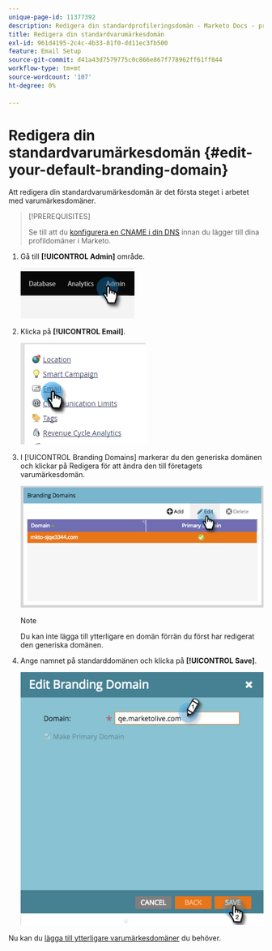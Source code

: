 ```yaml
---
unique-page-id: 11377392
description: Redigera din standardprofileringsdomän - Marketo Docs - produktdokumentation
title: Redigera din standardvarumärkesdomän
exl-id: 961d4195-2c4c-4b33-81f0-dd11ec3fb500
feature: Email Setup
source-git-commit: d41a43d7579775c0c866e867f778962ff61ff044
workflow-type: tm+mt
source-wordcount: '107'
ht-degree: 0%

---
```


# Redigera din standardvarumärkesdomän {#edit-your-default-branding-domain}

Att redigera din standardvarumärkesdomän är det första steget i arbetet med varumärkesdomäner.

>[!PREREQUISITES]
>
>Se till att du [konfigurera en CNAME i din DNS](/help/marketo/getting-started/initial-setup/configure-protocols-for-marketo.md) innan du lägger till dina profildomäner i Marketo.

1. Gå till **[!UICONTROL Admin]** område.

   ![](assets/edit-your-default-branding-domain-1.png)

1. Klicka på **[!UICONTROL Email]**.

   ![](assets/edit-your-default-branding-domain-2.png)

1. I [!UICONTROL Branding Domains] markerar du den generiska domänen och klickar på Redigera för att ändra den till företagets varumärkesdomän.

   ![](assets/edit-your-default-branding-domain-3.png)

   >[!NOTE]
   >
   >Du kan inte lägga till ytterligare en domän förrän du först har redigerat den generiska domänen.

1. Ange namnet på standarddomänen och klicka på **[!UICONTROL Save]**.

   ![](assets/edit-your-default-branding-domain-4.png)

Nu kan du [lägga till ytterligare varumärkesdomäner](/help/marketo/product-docs/administration/email-setup/add-multiple-branding-domains/add-an-additional-branding-domain.md) du behöver.
